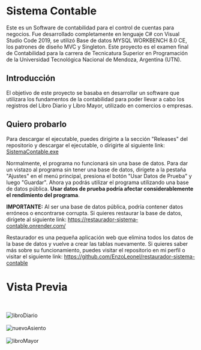 # Sistema Contable

Este es un Software de contabilidad para el control de cuentas para negocios. Fue desarrollado completamente en lenguaje C# con Visual Studio Code 2019, se utilizó Base de datos MYSQL WORKBENCH 8.0 CE, los patrones de diseño MVC y Singleton. Este proyecto es el examen final de Contabilidad para la carrera de Tecnicatura Superior en Programación de la Universidad Tecnológica Nacional de Mendoza, Argentina (UTN).

## Introducción
El objetivo de este proyecto se basaba en desarrollar un software que utilizara los fundamentos de la contabilidad para poder llevar a cabo los registros del Libro Diario y Libro Mayor, utilizado en comercios o empresas.

## Quiero probarlo
Para descargar el ejecutable, puedes dirigirte a la sección "Releases" del repositorio y descargar el ejecutable, o dirigirte al siguiente link:
[SistemaContable.exe](https://github.com/EnzoLeonel/SistemaContable/releases/download/first/SistemaContable.exe)

Normalmente, el programa no funcionará sin una base de datos. Para dar un vistazo al programa sin tener una base de datos, dirígete a la pestaña "Ajustes"
en el menú principal, presiona el botón "Usar Datos de Prueba" y luego "Guardar". Ahora ya podrás utilizar el programa utilizando
una base de datos pública. **Usar datos de prueba podría afectar considerablemente el rendimiento del programa**.

**IMPORTANTE:** Al ser una base de datos pública, podría contener datos erróneos o encontrarse corrupta. Si quieres restaurar la base de datos, dirígete al siguiente link: https://restaurador-sistema-contable.onrender.com/

Restaurador es una pequeña aplicación web que elimina todos los datos de la base de datos y vuelve a crear las tablas nuevamente. Si quieres saber más sobre su funcionamiento, puedes visitar el repositorio en mi perfil o visitar el siguiente link: https://github.com/EnzoLeonel/restaurador-sistema-contable

# Vista Previa
<br>

![libroDiario](https://i.postimg.cc/qvd6ycnd/libro-Diario.png)
<br><br>
![nuevoAsiento](https://i.postimg.cc/VNfSHYDG/nuevo-Asiento.png)
<br><br>
![libroMayor](https://i.postimg.cc/nhYjksY9/libro-Mayor.png)
<br><br>

